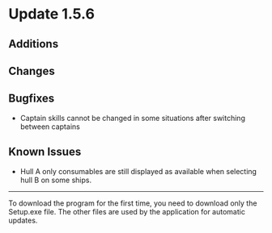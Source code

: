 # Update 1.5.6

## Additions


## Changes


## Bugfixes
- Captain skills cannot be changed in some situations after switching between captains

## Known Issues
- Hull A only consumables are still displayed as available when selecting hull B on some ships.
___
To download the program for the first time, you need to download only the Setup.exe file. The other files are used by
the application for automatic updates.
